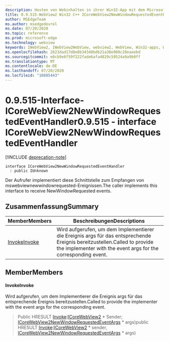 ```yaml
---
description: Hosten von Webinhalten in ihrer Win32-App mit dem Microsoft Edge WebView2-Steuerelement
title: 0.9.515-WebView2 Win32 C++ ICoreWebView2NewWindowRequestedEventHandler
author: MSEdgeTeam
ms.author: msedgedevrel
ms.date: 07/20/2020
ms.topic: reference
ms.prod: microsoft-edge
ms.technology: webview
keywords: IWebView2, IWebView2WebView, webview2, WebView, Win32-apps, Win32, Edge, ICoreWebView2, ICoreWebView2Controller, Browser-Steuerelement, Edge-HTML
ms.openlocfilehash: 2623dad17d8e8b34348bdb21a38e900c28eaeebd
ms.sourcegitcommit: e0cb9e6f59f222fade6afa4829c59524a9a9b9ff
ms.translationtype: MT
ms.contentlocale: de-DE
ms.lasthandoff: 07/20/2020
ms.locfileid: "10885443"
---
```

# <span data-ttu-id="8199f-104">0.9.515-Interface-ICoreWebView2NewWindowRequestedEventHandler</span><span class="sxs-lookup"><span data-stu-id="8199f-104">0.9.515 - interface ICoreWebView2NewWindowRequestedEventHandler</span></span> 

[!INCLUDE [deprecation-note](../../includes/deprecation-note.md)]

```
interface ICoreWebView2NewWindowRequestedEventHandler
  : public IUnknown
```

<span data-ttu-id="8199f-105">Der Aufrufer implementiert diese Schnittstelle zum Empfangen von mswebviewnewwindowrequested-Ereignissen.</span><span class="sxs-lookup"><span data-stu-id="8199f-105">The caller implements this interface to receive NewWindowRequested events.</span></span>

## <span data-ttu-id="8199f-106">Zusammenfassung</span><span class="sxs-lookup"><span data-stu-id="8199f-106">Summary</span></span>

 <span data-ttu-id="8199f-107">Member</span><span class="sxs-lookup"><span data-stu-id="8199f-107">Members</span></span>                        | <span data-ttu-id="8199f-108">Beschreibungen</span><span class="sxs-lookup"><span data-stu-id="8199f-108">Descriptions</span></span>
--------------------------------|---------------------------------------------
[<span data-ttu-id="8199f-109">Invoke</span><span class="sxs-lookup"><span data-stu-id="8199f-109">Invoke</span></span>](#invoke) | <span data-ttu-id="8199f-110">Wird aufgerufen, um dem Implementierer die Ereignis args für das entsprechende Ereignis bereitzustellen.</span><span class="sxs-lookup"><span data-stu-id="8199f-110">Called to provide the implementer with the event args for the corresponding event.</span></span>

## <span data-ttu-id="8199f-111">Member</span><span class="sxs-lookup"><span data-stu-id="8199f-111">Members</span></span>

#### <span data-ttu-id="8199f-112">Invoke</span><span class="sxs-lookup"><span data-stu-id="8199f-112">Invoke</span></span> 

<span data-ttu-id="8199f-113">Wird aufgerufen, um dem Implementierer die Ereignis args für das entsprechende Ereignis bereitzustellen.</span><span class="sxs-lookup"><span data-stu-id="8199f-113">Called to provide the implementer with the event args for the corresponding event.</span></span>

> <span data-ttu-id="8199f-114">Public HRESULT [Invoke](#invoke)([ICoreWebView2](icorewebview2.md) \* Sender; [ICoreWebView2NewWindowRequestedEventArgs](icorewebview2newwindowrequestedeventargs.md) \* args)</span><span class="sxs-lookup"><span data-stu-id="8199f-114">public HRESULT [Invoke](#invoke)([ICoreWebView2](icorewebview2.md) \* sender, [ICoreWebView2NewWindowRequestedEventArgs](icorewebview2newwindowrequestedeventargs.md) \* args)</span></span>

